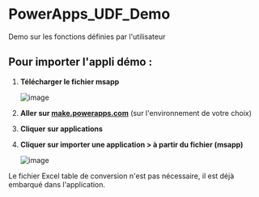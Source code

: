 # PowerApps_UDF_Demo

Demo sur les fonctions définies par l'utilisateur

## Pour importer l'appli démo :

1. **Télécharger le fichier msapp**

   ![image](https://github.com/user-attachments/assets/0deb1bd7-7f04-4437-8df8-6a105f0bae50)

2. **Aller sur [make.powerapps.com](https://make.powerapps.com)** (sur l'environnement de votre choix)

3. **Cliquer sur applications**

4. **Cliquer sur importer une application > à partir du fichier (msapp)**

   ![image](https://github.com/user-attachments/assets/86d3454d-82be-4477-a394-0074213ff155)

Le fichier Excel table de conversion n'est pas nécessaire, il est déjà embarqué dans l'application.
